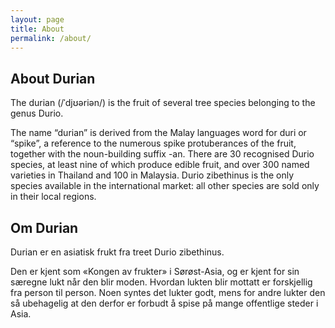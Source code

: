 ```yaml
---
layout: page
title: About
permalink: /about/
---
```


## About Durian

The durian (/ˈdjʊəriən/) is the fruit of several tree species belonging to the genus Durio.

The name “durian” is derived from the Malay languages word for duri or “spike”, a reference to the numerous spike protuberances of the fruit, together with the noun-building suffix -an. There are 30 recognised Durio species, at least nine of which produce edible fruit, and over 300 named varieties in Thailand and 100 in Malaysia. Durio zibethinus is the only species available in the international market: all other species are sold only in their local regions.

## Om Durian

Durian er en asiatisk frukt fra treet Durio zibethinus.

Den er kjent som «Kongen av frukter» i Sørøst-Asia, og er kjent for sin særegne lukt når den blir moden. Hvordan lukten blir mottatt er forskjellig fra person til person. Noen syntes det lukter godt, mens for andre lukter den så ubehagelig at den derfor er forbudt å spise på mange offentlige steder i Asia.
